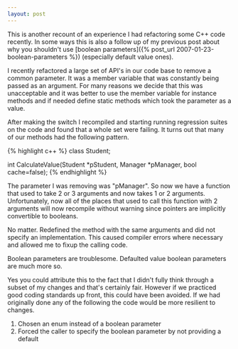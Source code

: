 ```yaml
---
layout: post
---
```

This is another recount of an experience I had refactoring some C++ code recently.  In some ways this is also a follow up of my previous post about why you shouldn't use [boolean parameters]({% post_url 2007-01-23-boolean-parameters %}) (especially default value ones).

I recently refactored a large set of API's in our code base to remove a common parameter.  It was a member variable that was constantly being passed as an argument.  For many reasons we decide that this was unacceptable and it was better to use the member variable for instance methods and if needed define static methods which took the parameter as a value.

After making the switch I recompiled and starting running regression suites on the code and found that a whole set were failing.  It turns out that many of our methods had the following pattern.

{% highlight c++ %}
class Student;

int CalculateValue(Student *pStudent, Manager *pManager, bool cache=false);
{% endhighlight %}

The parameter I was removing was "pManager".  So now we have a function that used to take 2 or 3 arguments and now takes 1 or 2 arguments.  Unfortunately, now all of the places that used to call this function with 2 arguments will now recompile without warning since pointers are implicitly convertible to booleans.

No matter.  Redefined the method with the same arguments and did not specify an implementation.  This caused compiler errors where necessary and allowed me to fixup the calling code.

Boolean parameters are troublesome.  Defaulted value boolean parameters are much more so.

Yes you could attribute this to the fact that I didn't fully think through a subset of my changes and that's certainly fair.  However if we practiced good coding standards up front, this could have been avoided.  If we had originally done any of the following the code would be more resilient to changes.  

1. Chosen an enum instead of a boolean parameter
2. Forced the caller to specify the boolean parameter by not providing a default

